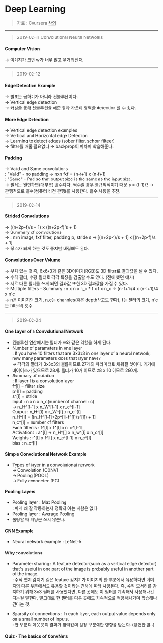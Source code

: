 Deep Learning 
====================

> 자료 : Coursera [강의](https://www.coursera.org/learn/convolutional-neural-networks/)<br>
-------
> 2019-02-11
> Convolutional Neural Networks
#### Computer Vision
→ 이미지가 크면 w가 너무 많고 무거워진다. <br>

-------
> 2019-02-12
#### Edge Detection Example
→ 별표는 곱하기가 아니라 컨볼루션이다. <br>
→ Vertical edge detection <br>
→ 커널을 통해 컨볼루션을 해준 결과 가운데 영역을 detection 할 수 있다. <br>

#### More Edge Detection
→ Vertical edge detection examples <br>
→ Vertical and Horizontal edge Detection <br>
→ Learning to detect edges (sober filter, schorr filteer) <br>
→ filter를 배울 필요없다 → backprop이 어차피 학습해준다. <br>

#### Padding
→ Valid and Same convolutions <br>
: "Valid" - no padding → nxn fxf = (n-f+1) x (n-f+1) <br>
: "Same" - Pad so that output size is the same as the input size. <br> 
→ 필터는 왠만하면(대부분) 홀수이다. 짝수일 경우 불규칙적이기 때문 p = (f-1)/2
→ 관행적으로 홀수(컴퓨터 비전 관행)를 사용한다. 홀수 사용을 추천.


-------
> 2019-02-14

#### Strided Convolutions
→ ((n+2p-f)/s + 1) x ((n+2p-f)/s + 1) <br>
→ Summary of convolutions <br>
→ : nxn image, fxf filter, padding p, stride s → [(n+2p-f)/s + 1] x [(n+2p-f)/s + 1] <br>
→ 정수가 되게 하는 것도 좋지만 내림해도 된다.

#### Convolutions Over Volume
→ 부피 있는 것 즉, 6x6x3과 같은 3D이미지(RGB)도 3D filter로 결과값을 낼 수 있다. <br>
→ 수직 필터, 수평 필터로 각각 특징을 검출할 수도 있다. (전에 했던 얘기) <br>
→ 서로 다른 필터를 쓰게 되면 결과값 또한 3D 결과값을 가질 수 있다. <br>
→ Multiple filters - Summary : n x n x n_c * f x f x n_c → (n-f+1)/4 x (n-f+1)/4 x n'c <br>
→ n은 이미지의 크기, n_c는 channles(혹은 depth라고도 한다), f는 필터의 크기, n'c는 filter의 갯수 <br>

-------
> 2019-02-24

#### One Layer of a Convolutional Network
- 컨볼루션 연산에서는 필터가 w와 같은 역할을 하게 된다. <br>
- Number of parameters in one layer <br>
: If you have 10 filters that are 3x3x3 in one layer of a neural network, how many parameters does that layer have? <br>
→ 각각의 필터가 3x3x3의 볼륨이므로 27개의 파라미터로 채워질 것이다. 거기에 바이어스가 있으므로 28개. 필터가 10개 이므로 28 x 10 이므로 280개. <br>
- Summary of notation <br>
: If layer l is a convolution layer <br>
f^[l] = fiilter size <br>
p^[l] = padding <br>
s^[l] = stride <br>
Input : n x n x n_c(number of channel : c)<br>
→ n_H^[l-1] x n_W^[l-1] x n_c^[l-1] <br>
Output : n_H^[l] x n_W^[l] x n_c^[l]  <br>
n_H^[l] = [(n_H^[l-1]+2p^[l]-f^[l]/s^[l]) + 1] <br>
n_c^[l] = number of filters <br>
Each filter is : f^[l] x f^[l] x n_c^[l-1]<br>
Activations : a^[l] → n_H^[l] x n_w^[l] x n_c^[l] <br>
Weights : f^[l] x f^[l] x n_c^[l-1] x n_c^[l] <br>
bias : n_c^[l] <br>

#### Simple Convolutional Network Example
- Types of layer in a convolutional network <br>
→ Convolution (CONV) <br>
→ Pooling (POOL) <br>
→ Fully connected (FC) <br>

#### Pooling Layers
- Pooling layer : Max Pooling <br>
: 이게 왜 잘 작동하는지 정확히 아는 사람은 없다. <br>
- Pooling layer : Average Pooling <br>
- 풀링할 때 패딩은 쓰지 않는다. <br>

#### CNN Example
- Neural network example : LeNet-5 <br>

#### Why convolutions
- Parameter sharing : A feature detector(such as a vertical edge detector) that's useful in one part of the image is probably useful in another part of the image. <br>
: 수직 엣지 감지기 같은 feature 감지기가 이미지의 한 부분에서 유용하다면 이미지의 다른 부분에서도 유용할 것이라는 견해에 따라 사용된다. 즉, 수직 모서리를 감지하기 위해 3x3 필터를 사용했다면, 다른 곳에도 이 필터를 계속해서 사용해나간다는걸 말한다. 말그대로 한 필터를 다른 곳에도 지속적으로 적용해나가며 학습해나간다는 것.<br>

- Sparsity of connections : In each layer, each output value depends only on a small number of inputs. <br>
: 한 부분의 아웃풋의 결과가 입력값의 일정 부분에만 영향을 받는다. (당연한 말..)<br>

#### Quiz - The basics of ConvNets










